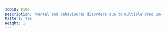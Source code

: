 ```yaml
---
ICD10: F196
Description: "Mental and behavioural disorders due to multiple drug use and use of other psychoactive substances: Amnesic syndrome"
Matters: Yes
Weight: 1
---
```

